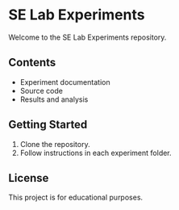 # SE Lab Experiments

Welcome to the SE Lab Experiments repository.

## Contents

- Experiment documentation
- Source code
- Results and analysis

## Getting Started

1. Clone the repository.
2. Follow instructions in each experiment folder.

## License

This project is for educational purposes.
